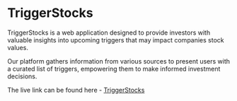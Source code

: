# TriggerStocks

TriggerStocks is a web application designed to provide investors with valuable insights into upcoming triggers that may impact companies stock values. 

Our platform gathers information from various sources to present users with a curated list of triggers, empowering them to make informed investment decisions.

The live link can be found here - [TriggerStocks](https://stocktriggers-dffa3b7c370b.herokuapp.com/)